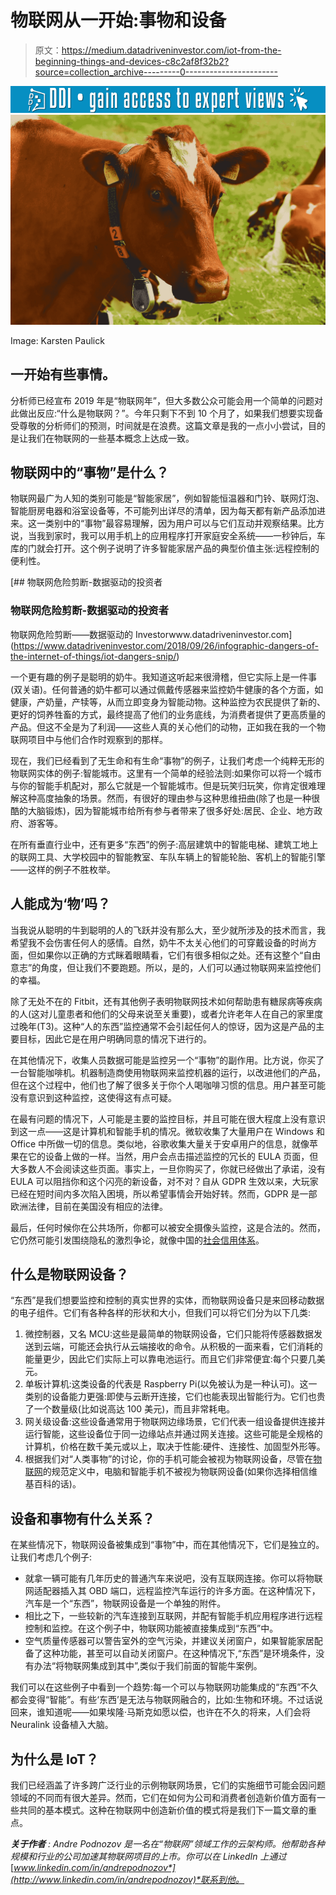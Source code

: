 # 物联网从一开始:事物和设备

> 原文：<https://medium.datadriveninvestor.com/iot-from-the-beginning-things-and-devices-c8c2af8f32b2?source=collection_archive---------0----------------------->

[![](img/c600e73a2955ebc13f10253dd1ee84e6.png)](http://www.track.datadriveninvestor.com/1B9E)![](img/a2e1256122a1c6f57b9b289013612ae0.png)

Image: Karsten Paulick

## 一开始有些事情。

分析师已经宣布 2019 年是“物联网年”，但大多数公众可能会用一个简单的问题对此做出反应:“什么是物联网？”。今年只剩下不到 10 个月了，如果我们想要实现备受尊敬的分析师们的预测，时间就是在浪费。这篇文章是我的一点小小尝试，目的是让我们在物联网的一些基本概念上达成一致。

## 物联网中的“事物”是什么？

物联网最广为人知的类别可能是“智能家居”，例如智能恒温器和门铃、联网灯泡、智能厨房电器和浴室设备等，不可能列出详尽的清单，因为每天都有新产品添加进来。这一类别中的“事物”最容易理解，因为用户可以与它们互动并观察结果。比方说，当我到家时，我可以用手机上的应用程序打开家庭安全系统——一秒钟后，车库的门就会打开。这个例子说明了许多智能家居产品的典型价值主张:远程控制的便利性。

[](https://www.datadriveninvestor.com/2018/09/26/infographic-dangers-of-the-internet-of-things/iot-dangers-snip/) [## 物联网危险剪断-数据驱动的投资者

### 物联网危险剪断-数据驱动的投资者

物联网危险剪断——数据驱动的 Investorwww.datadriveninvestor.com](https://www.datadriveninvestor.com/2018/09/26/infographic-dangers-of-the-internet-of-things/iot-dangers-snip/) 

一个更有趣的例子是聪明的奶牛。我知道这听起来很滑稽，但它实际上是一件事(双关语)。任何普通的奶牛都可以通过佩戴传感器来监控奶牛健康的各个方面，如健康，产奶量，产犊等，从而立即变身为智能动物。这种监控为农民提供了新的、更好的饲养牲畜的方式，最终提高了他们的业务底线，为消费者提供了更高质量的产品。但这不全是为了利润——这些人真的关心他们的动物，正如我在我的一个物联网项目中与他们合作时观察到的那样。

现在，我们已经看到了无生命和有生命“事物”的例子，让我们考虑一个纯粹无形的物联网实体的例子:智能城市。这里有一个简单的经验法则:如果你可以将一个城市与你的智能手机配对，那么它就是一个智能城市。但是玩笑归玩笑，你肯定很难理解这种高度抽象的场景。然而，有很好的理由参与这种思维扭曲(除了也是一种很酷的大脑锻炼)，因为智能城市给所有参与者带来了很多好处:居民、企业、地方政府、游客等。

在所有垂直行业中，还有更多“东西”的例子:高层建筑中的智能电梯、建筑工地上的联网工具、大学校园中的智能教室、车队车辆上的智能轮胎、客机上的智能引擎——这样的例子不胜枚举。

## 人能成为‘物’吗？

当我说从聪明的牛到聪明的人的飞跃并没有那么大，至少就所涉及的技术而言，我希望我不会伤害任何人的感情。自然，奶牛不太关心他们的可穿戴设备的时尚方面，但如果你以正确的方式眯着眼睛看，它们有很多相似之处。还有这整个“自由意志”的角度，但让我们不要跑题。所以，是的，人们可以通过物联网来监控他们的幸福。

除了无处不在的 Fitbit，还有其他例子表明物联网技术如何帮助患有糖尿病等疾病的人(这对儿童患者和他们的父母来说至关重要)，或者允许老年人在自己的家里度过晚年(T3)。这种“人的东西”监控通常不会引起任何人的惊讶，因为这是产品的主要目标，因此它是在用户明确同意的情况下进行的。

在其他情况下，收集人员数据可能是监控另一个“事物”的副作用。比方说，你买了一台智能咖啡机。机器制造商使用物联网来监控机器的运行，以改进他们的产品，但在这个过程中，他们也了解了很多关于你个人喝咖啡习惯的信息。用户甚至可能没有意识到这种监控，这使得这有点可疑。

在最有问题的情况下，人可能是主要的监控目标，并且可能在很大程度上没有意识到这一点——这是计算机和智能手机的情况。微软收集了大量用户在 Windows 和 Office 中所做一切的信息。类似地，谷歌收集大量关于安卓用户的信息，就像苹果在它的设备上做的一样。当然，用户会点击描述监控的冗长的 EULA 页面，但大多数人不会阅读这些页面。事实上，一旦你购买了，你就已经做出了承诺，没有 EULA 可以阻挡你和这个闪亮的新设备，对不对？自从 GDPR 生效以来，大玩家已经在短时间内多次陷入困境，所以希望事情会开始好转。然而，GDPR 是一部欧洲法律，目前在美国没有相应的法律。

最后，任何时候你在公共场所，你都可以被安全摄像头监控，这是合法的。然而，它仍然可能引发围绕隐私的激烈争论，就像中国的[社会信用体系](https://en.wikipedia.org/wiki/Social_Credit_System)。

## 什么是物联网设备？

“东西”是我们想要监控和控制的真实世界的实体，而物联网设备只是来回移动数据的电子组件。它们有各种各样的形状和大小，但我们可以将它们分为以下几类:

1.  微控制器，又名 MCU:这些是最简单的物联网设备，它们只能将传感器数据发送到云端，可能还会执行从云端接收的命令。从积极的一面来看，它们消耗的能量更少，因此它们实际上可以靠电池运行。而且它们非常便宜:每个只要几美元。
2.  单板计算机:这类设备的代表是 Raspberry Pi(以免被认为是一种认可)。这一类别的设备能力更强:即使与云断开连接，它们也能表现出智能行为。它们也贵了一个数量级(比如说高达 100 美元)，而且非常耗电。
3.  网关级设备:这些设备通常用于物联网边缘场景，它们代表一组设备提供连接并运行智能，这些设备位于同一边缘站点并通过网关连接。这些可能是全规格的计算机，价格在数千美元或以上，取决于性能:硬件、连接性、加固型外形等。
4.  根据我们对“人类事物”的讨论，你的手机可能会被视为物联网设备，尽管在[物联网](https://en.wikipedia.org/wiki/Internet_of_things)的规范定义中，电脑和智能手机不被视为物联网设备(如果你选择相信维基百科的话)。

## 设备和事物有什么关系？

在某些情况下，物联网设备被集成到“事物”中，而在其他情况下，它们是独立的。让我们考虑几个例子:

*   就拿一辆可能有几年历史的普通汽车来说吧，没有互联网连接。你可以将物联网适配器插入其 OBD 端口，远程监控汽车运行的许多方面。在这种情况下，汽车是一个“东西”，物联网设备是一个单独的附件。
*   相比之下，一些较新的汽车连接到互联网，并配有智能手机应用程序进行远程控制和监控。在这个例子中，物联网功能被直接集成到“东西”中。
*   空气质量传感器可以警告室外的空气污染，并建议关闭窗户，如果智能家居配备了这种功能，甚至可以自动关闭窗户。在这种情况下,“东西”是环境条件，没有办法“将物联网集成到其中”,类似于我们前面的智能牛案例。

我们可以在这些例子中看到一个趋势:每一个可以与物联网功能集成的“东西”不久都会变得“智能”。有些‘东西’是无法与物联网融合的，比如:生物和环境。不过话说回来，谁知道呢——如果埃隆·马斯克如愿以偿，也许在不久的将来，人们会将 Neuralink 设备植入大脑。

## 为什么是 IoT？

我们已经涵盖了许多跨广泛行业的示例物联网场景，它们的实施细节可能会因问题领域的不同而有很大差异。然而，它们在如何为公司和消费者创造新价值方面有一些共同的基本模式。这种在物联网中创造新价值的模式将是我们下一篇文章的重点。

***关于作者*** *: Andre Podnozov 是一名在“物联网”领域工作的云架构师。他帮助各种规模和行业的公司加速其物联网项目的上市。你可以在 LinkedIn 上通过*[*www.linkedin.com/in/andrepodnozov*](http://www.linkedin.com/in/andrepodnozov)*联系到他。*